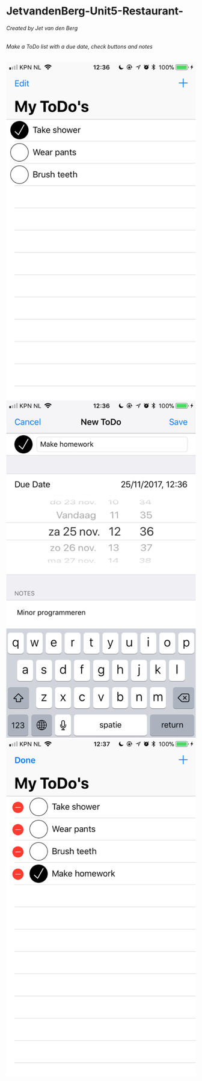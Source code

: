 # JetvandenBerg-Unit5-Restaurant-
###### Created by Jet van den Berg
###### Make a ToDo list with a due date, check buttons and notes

![alt text](https://github.com/jetvdberg/JetvandenBerg-Unit4-ToDoList/blob/master/ToDoList2104/doc/IMG_2148.PNG "Overview")
![alt text](https://github.com/jetvdberg/JetvandenBerg-Unit4-ToDoList/blob/master/ToDoList2104/doc/IMG_2149.PNG "Make new ToDo")
![alt text](https://github.com/jetvdberg/JetvandenBerg-Unit4-ToDoList/blob/master/ToDoList2104/doc/IMG_2150.PNG "Edit overview")
